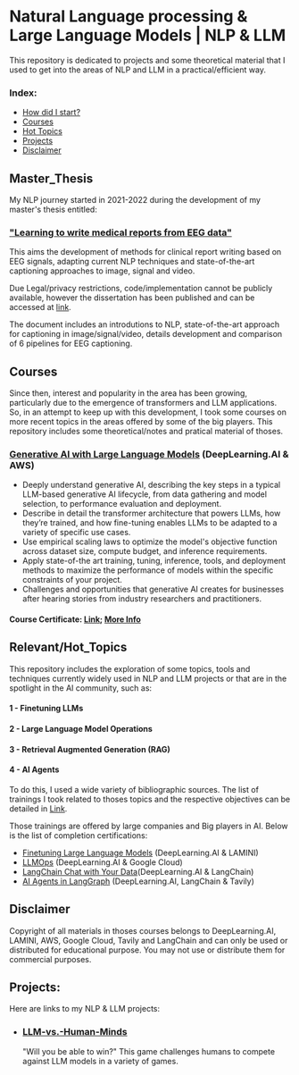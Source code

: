 # Natural Language processing & Large Language Models | NLP & LLM
This repository is dedicated to projects and some theoretical material that I used to get into the areas of NLP and LLM in a practical/efficient way.

### Index:
  - [How did I start?](#Master_Thesis)
  - [Courses](#Courses)
  - [Hot Topics](#Relevant/Hot_Topics)
  - [Projects](#Projects)
  - [Disclaimer](#Disclaimer)

## Master_Thesis
My NLP journey started in 2021-2022 during the development of my master's thesis entitled:
### ["Learning to write medical reports from EEG data"](https://repositorio-aberto.up.pt/handle/10216/144617) 
This aims the development of methods for clinical report writing based on EEG signals, adapting current NLP techniques and state-of-the-art captioning approaches to image, signal and video. 

Due Legal/privacy restrictions, code/implementation cannot be publicly available, however the dissertation has been published and can be accessed at [link](https://repositorio-aberto.up.pt/handle/10216/144617). 

The document includes an introdutions to NLP, state-of-the-art approach for captioning in image/signal/video, details development and comparison of 6 pipelines for EEG captioning.


## Courses
Since then, interest and popularity in the area has been growing, particularly due to the emergence of transformers and LLM applications. So, in an attempt to keep up with this development, I took some courses on more recent topics in the areas offered by some of the big players. This repository includes some theoretical/notes and pratical material of thoses.
### [Generative AI with Large Language Models](https://www.deeplearning.ai/courses/generative-ai-with-llms/) (DeepLearning.AI & AWS)
  - Deeply understand generative AI, describing the key steps in a typical LLM-based generative AI lifecycle, from data gathering and model selection, to performance evaluation and deployment.
  - Describe in detail the transformer architecture that powers LLMs, how they’re trained, and how fine-tuning enables LLMs to be adapted to a variety of specific use cases.
  - Use empirical scaling laws to optimize the model's objective function across dataset size, compute budget, and inference requirements.
  - Apply state-of-the art training, tuning, inference, tools, and deployment methods to maximize the performance of models within the specific constraints of your project.
  - Challenges and opportunities that generative AI creates for businesses after hearing stories from industry researchers and practitioners.
#### Course Certificate: [Link](https://www.coursera.org/account/accomplishments/certificate/Y2C2XJL6JMPW); [More Info](https://www.coursera.org/account/accomplishments/verify/Y2C2XJL6JMPW)

## Relevant/Hot_Topics
This repository includes the exploration of some topics, tools and techniques currently widely used in NLP and LLM projects or that are in the spotlight in the AI community, such as: 
####   1 - Finetuning LLMs
####   2 - Large Language Model Operations
####   3 - Retrieval Augmented Generation (RAG)
####   4 - AI Agents 

To do this, I used a wide variety of bibliographic sources. The list of trainings I took related to thoses topics and the respective objectives can be detailed in [Link](https://github.com/AMfeta99/NLP_LLM/tree/main/Relevant_Hot_Topics).

Those trainings are offered by large companies and Big players in AI. Below is the list of completion certifications:
 - [Finetuning Large Language Models](https://learn.deeplearning.ai/accomplishments/0478e5ad-9140-472d-a957-9fcd441a2073?usp=sharing) (DeepLearning.AI & LAMINI)
 - [LLMOps](https://learn.deeplearning.ai/accomplishments/10ca5b0b-28b4-42e2-a909-5b6e6a81c8d2?usp=sharing) (DeepLearning.AI & Google Cloud)
 - [LangChain Chat with Your Data](https://learn.deeplearning.ai/accomplishments/653c0853-4f9e-47b2-8fd0-c85499664c9a?usp=sharing)(DeepLearning.AI & LangChain)
 - [AI Agents in LangGraph](https://learn.deeplearning.ai/accomplishments/c5673169-1ca1-4e5f-8644-a6e6aa5cb1ec?usp=sharing) (DeepLearning.AI, LangChain & Tavily)

## Disclaimer
Copyright of all materials in thoses courses belongs to DeepLearning.AI, LAMINI, AWS, Google Cloud, Tavily and LangChain and can only be used or distributed for educational purpose. You may not use or distribute them for commercial purposes.


## Projects:
Here are links to my NLP & LLM projects: 
- ### [LLM-vs.-Human-Minds](https://github.com/AMfeta99/LLM-vs.-Human-Minds)
  "Will you be able to win?" This game challenges humans to compete against LLM models in a variety of games.
